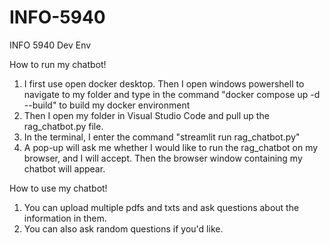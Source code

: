 # INFO-5940
INFO 5940 Dev Env

How to run my chatbot!
1. I first use open docker desktop. Then I open windows powershell to navigate to my folder and type in the command "docker compose up -d --build" to build my docker environment
2. Then I open my folder in Visual Studio Code and pull up the rag_chatbot.py file.
3. In the terminal, I enter the command "streamlit run rag_chatbot.py"
4. A pop-up will ask me whether I would like to run the rag_chatbot on my browser, and I will accept. Then the browser window containing my chatbot will appear.

How to use my chatbot!
1. You can upload multiple pdfs and txts and ask questions about the information in them.
2. You can also ask random questions if you'd like.